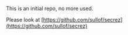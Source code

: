 This is an initial repo, no more used.

Please look at [https://github.com/sullof/secrez](https://github.com/sullof/secrez)

